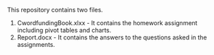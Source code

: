 This repository contains two files.
1. CwordfundingBook.xlxx - It contains the homework assignment including pivot tables and charts.
2. Report.docx - It contains the answers to the questions asked in the assignments. 
